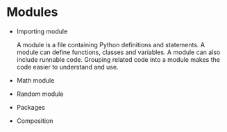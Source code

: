 # Modules
- Importing module

    A module is a file containing Python definitions and statements. A module can define functions, classes and variables. A module can also include runnable code. Grouping related code into a module makes the code easier to understand and use.
    
- Math module
- Random module
- Packages
- Composition

